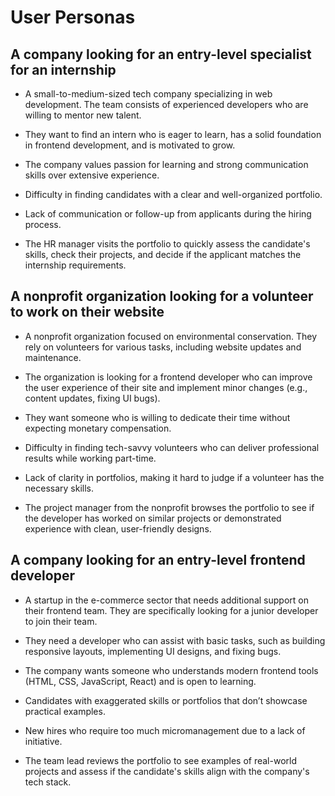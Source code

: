 # User Personas

## A company looking for an entry-level specialist for an internship

- A small-to-medium-sized tech company specializing in web development. The team
  consists of experienced developers who are willing to mentor new talent.

- They want to find an intern who is eager to learn, has a solid foundation in
  frontend development, and is motivated to grow.
- The company values passion for learning and strong communication skills over
  extensive experience.

- Difficulty in finding candidates with a clear and well-organized portfolio.

- Lack of communication or follow-up from applicants during the hiring process.

- The HR manager visits the portfolio to quickly assess the candidate's skills,
  check their projects, and decide if the applicant matches the internship
  requirements.

## A nonprofit organization looking for a volunteer to work on their website

- A nonprofit organization focused on environmental conservation. They rely on
  volunteers for various tasks, including website updates and maintenance.

- The organization is looking for a frontend developer who can improve the user
  experience of their site and implement minor changes (e.g., content updates,
  fixing UI bugs).
- They want someone who is willing to dedicate their time without expecting
  monetary compensation.

- Difficulty in finding tech-savvy volunteers who can deliver professional
  results while working part-time.

- Lack of clarity in portfolios, making it hard to judge if a volunteer has the
  necessary skills.

- The project manager from the nonprofit browses the portfolio to see if the
  developer has worked on similar projects or demonstrated experience with
  clean, user-friendly designs.

## A company looking for an entry-level frontend developer

- A startup in the e-commerce sector that needs additional support on their
  frontend team. They are specifically looking for a junior developer to join
  their team.

- They need a developer who can assist with basic tasks, such as building
  responsive layouts, implementing UI designs, and fixing bugs.
- The company wants someone who understands modern frontend tools (HTML, CSS,
  JavaScript, React) and is open to learning.

- Candidates with exaggerated skills or portfolios that don’t showcase practical
  examples.
- New hires who require too much micromanagement due to a lack of initiative.

- The team lead reviews the portfolio to see examples of real-world projects and
  assess if the candidate's skills align with the company's tech stack.
